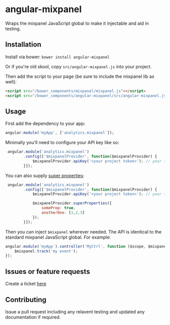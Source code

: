 angular-mixpanel
================

Wraps the mixpanel JavaScript global to make it injectable and aid in testing.

Installation
------------

Install via bower: `bower install angular-mixpanel`

Or if you're old skool, copy `src/angular-mixpanel.js` into your project.

Then add the script to your page (be sure to include the mixpanel lib as well):

```html
<script src="/bower_components/mixpanel/mixpanel.js"></script>
<script src="/bower_components/angular-mixpanel/src/angular-mixpanel.js"></script>
```

Usage
-----

First add the dependency to your app:

```javascript
angular.module('myApp', ['analytics.mixpanel']);
```

Minimally you'll need to configure your API key like so:

```javascript
 angular.module('analytics.mixpanel')
        .config(['$mixpanelProvider', function($mixpanelProvider) {
            $mixpanelProvider.apiKey('<your project token>'); // your token is different than your API key
        }]);
```

You can also supply [super properties](https://mixpanel.com/help/reference/javascript#super-properties):

```javascript
 angular.module('analytics.mixpanel')
        .config(['$mixpanelProvider', function($mixpanelProvider) {
            $mixpanelProvider.apiKey('<your project token>'); // your token is different than your API key

            $mixpanelProvider.superProperties({
                someProp: true,
                anotherOne: [1,2,3]
            });
        }]);
```

Then you can inject `$mixpanel` wherever needed. The API is identical to the standard mixpanel JavaScript global. For example:

```javascript
angular.module('myApp').controller('MyCtrl', function ($scope, $mixpanel) {
    $mixpanel.track('my event');
});
```

Issues or feature requests
--------------------------

Create a ticket [here](https://github.com/kuhnza/angular-mixpanel/issues)

Contributing
------------

Issue a pull request including any relavent testing and updated any documentation if required.
